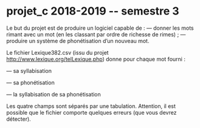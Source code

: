 # projet_c 2018-2019 -- semestre 3

Le but du projet est de produire un logiciel capable de :
— donner les mots rimant avec un mot (en les classant par ordre de richesse de rimes) ; — produire un système de phonétisation d’un nouveau mot.


Le fichier Lexique382.csv (issu du projet http://www.lexique.org/telLexique.php) donne pour chaque mot fourni :

   — sa syllabisation

   — sa phonétisation

   — la syllabisation de sa phonétisation


Les quatre champs sont séparés par une tabulation. Attention, il est possible que le fichier comporte quelques erreurs (que vous devrez détecter).
